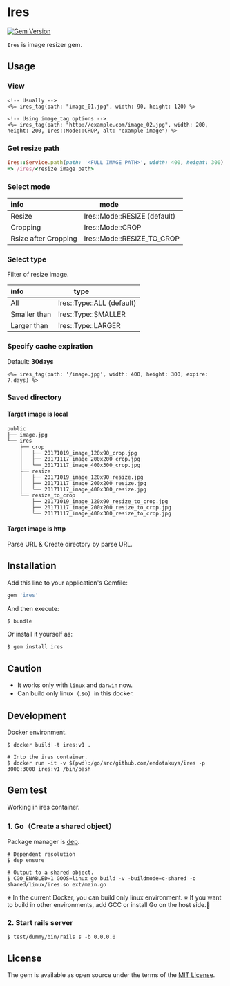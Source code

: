 # Ires

[![Gem Version](https://badge.fury.io/rb/ires.svg)](https://badge.fury.io/rb/ires)


`Ires` is image resizer gem.

## Usage

### View

```erb
<!-- Usually -->
<%= ires_tag(path: "image_01.jpg", width: 90, height: 120) %>

<!-- Using image_tag options -->
<%= ires_tag(path: "http://example.com/image_02.jpg", width: 200, height: 200, Ires::Mode::CROP, alt: "example image") %>
```

### Get resize path

```ruby
Ires::Service.path(path: '<FULL IMAGE PATH>', width: 400, height: 300)
=> /ires/<resize image path>
```

### Select mode

| info                       |     　　        mode       　　　  |
|:---------------------------|:---------------------------------|
| Resize                     | Ires::Mode::RESIZE (default)     |
| Cropping                   | Ires::Mode::CROP                 |
| Rsize after Cropping       | Ires::Mode::RESIZE_TO_CROP       |

### Select type

Filter of resize image.

| info                       |     　　       type        　　　  |
|:---------------------------|:---------------------------------|
| All                        | Ires::Type::ALL (default)        |
| Smaller than               | Ires::Type::SMALLER              |
| Larger than                | Ires::Type::LARGER               |

### Specify cache expiration

Default: **30days**

```erb
<%= ires_tag(path: '/image.jpg', width: 400, height: 300, expire: 7.days) %>
```

### Saved directory

####  Target image is local

```
public
├── image.jpg
└── ires
    ├── crop
    │   ├── 20171019_image_120x90_crop.jpg
    │   ├── 20171117_image_200x200_crop.jpg
    │   └── 20171117_image_400x300_crop.jpg
    ├── resize
    │   ├── 20171019_image_120x90_resize.jpg
    │   ├── 20171117_image_200x200_resize.jpg
    │   └── 20171117_image_400x300_resize.jpg
    └── resize_to_crop
        ├── 20171019_image_120x90_resize_to_crop.jpg
        ├── 20171117_image_200x200_resize_to_crop.jpg
        └── 20171117_image_400x300_resize_to_crop.jpg
```

#### Target image is http

Parse URL & Create directory by parse URL.


## Installation
Add this line to your application's Gemfile:

```ruby
gem 'ires'
```

And then execute:
```bash
$ bundle
```

Or install it yourself as:
```bash
$ gem install ires
```

## Caution

- It works only with `linux` and `darwin` now.
- Can build only linux（.so）in this docker.


## Development

Docker environment.

```shell
$ docker build -t ires:v1 .

# Into the ires container.
$ docker run -it -v $(pwd):/go/src/github.com/endotakuya/ires -p 3000:3000 ires:v1 /bin/bash
```

## Gem test

Working in ires container.

### 1. Go（Create a shared object）

Package manager is [dep](https://github.com/golang/dep).

```shell
# Dependent resolution
$ dep ensure

# Output to a shared object.
$ CGO_ENABLED=1 GOOS=linux go build -v -buildmode=c-shared -o shared/linux/ires.so ext/main.go
```
※ In the current Docker, you can build only linux environment.
※ If you want to build in other environments, add GCC or install Go on the host side.🙇

### 2. Start rails server

```shell
$ test/dummy/bin/rails s -b 0.0.0.0
```

## License
The gem is available as open source under the terms of the [MIT License](http://opensource.org/licenses/MIT).
